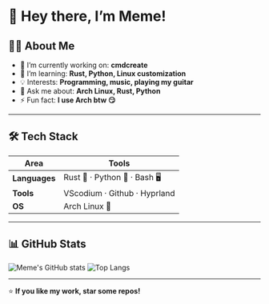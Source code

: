 # 👋 Hey there, I’m Meme!  

## 🧑‍💻 About Me  
- 🔭 I’m currently working on: **cmdcreate**
- 🌱 I’m learning: **Rust, Python, Linux customization**
- 💡 Interests: **Programming, music, playing my guitar**
- 💬 Ask me about: **Arch Linux, Rust, Python**
- ⚡ Fun fact: **I use Arch btw 😏**

---

## 🛠️ Tech Stack  
| Area | Tools |
|-------|-------|
| **Languages** | Rust 🦀 · Python 🐍 · Bash 🖥️ |
| **Tools** | VScodium · Github · Hyprland |
| **OS** | Arch Linux 🐧 |

---

## 📊 GitHub Stats  
![Meme's GitHub stats](https://github-readme-stats.vercel.app/api?username=Meme-Supplier&show_icons=true&theme=radical)
![Top Langs](https://github-readme-stats.vercel.app/api/top-langs/?username=Meme-Supplier&layout=compact&theme=radical)

---

⭐ **If you like my work, star some repos!**
